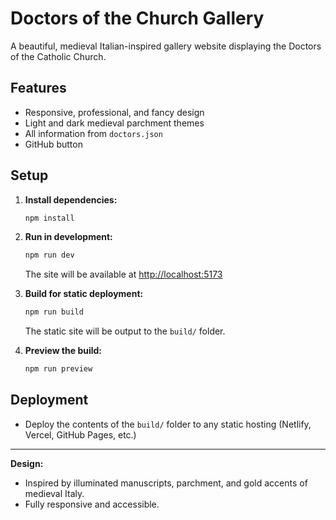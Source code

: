 # Doctors of the Church Gallery

A beautiful, medieval Italian-inspired gallery website displaying the Doctors of the Catholic Church.

## Features
- Responsive, professional, and fancy design
- Light and dark medieval parchment themes
- All information from `doctors.json`
- GitHub button

## Setup

1. **Install dependencies:**
   ```bash
   npm install
   ```

2. **Run in development:**
   ```bash
   npm run dev
   ```
   The site will be available at [http://localhost:5173](http://localhost:5173)

3. **Build for static deployment:**
   ```bash
   npm run build
   ```
   The static site will be output to the `build/` folder.

4. **Preview the build:**
   ```bash
   npm run preview
   ```

## Deployment
- Deploy the contents of the `build/` folder to any static hosting (Netlify, Vercel, GitHub Pages, etc.)

---

**Design:**
- Inspired by illuminated manuscripts, parchment, and gold accents of medieval Italy.
- Fully responsive and accessible.
